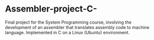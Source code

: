 # Assembler-project-C-
Final project for the System Programming course, involving the development of an assembler that translates assembly code to machine language. Implemented in C on a Linux (Ubuntu) environment.
